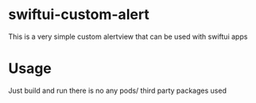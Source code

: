 # swiftui-custom-alert

This is a very simple custom alertview that can be used with swiftui apps

# Usage

Just build and run there is no any pods/ third party packages used
